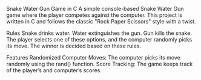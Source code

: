Snake Water Gun Game in C
A simple console-based Snake Water Gun game where the player competes against the computer. This project is written in C and follows the classic "Rock Paper Scissors" style with a twist.

Rules
Snake drinks water.
Water extinguishes the gun.
Gun kills the snake.
The player selects one of these options, and the computer randomly picks its move. The winner is decided based on these rules.

Features
Randomized Computer Moves: The computer picks its move randomly using the rand() function.
Score Tracking: The game keeps track of the player’s and computer’s scores.
